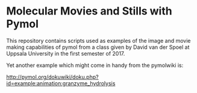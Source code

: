 # Molecular Movies and Stills with Pymol

This repository contains scripts used as examples of the image and
movie making capabilities of pymol from a class given by David van der
Spoel at Uppsala University in the first semester of 2017.

Yet another example which might come in handy from the pymolwiki is:

http://pymol.org/dokuwiki/doku.php?id=example:animation:granzyme_hydrolysis

